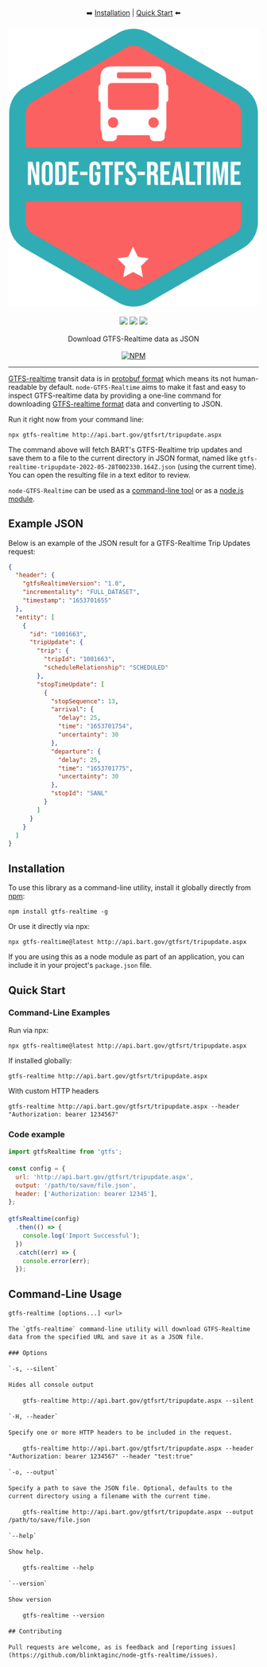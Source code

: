 <p align="center">
  ➡️
  <a href="#installation">Installation</a> |
  <a href="#quick-start">Quick Start</a>
  ⬅️
  <br /><br />
  <img src="docs/images/node-gtfs-realtime-logo.svg" alt="node-GTFS-Realtime" />
  <br /><br />
  <a href="https://www.npmjs.com/package/gtfs-realtime" rel="nofollow"><img src="https://img.shields.io/npm/v/gtfs-realtime.svg?style=flat" style="max-width: 100%;"></a>
  <a href="https://www.npmjs.com/package/gtfs-realtime" rel="nofollow"><img src="https://img.shields.io/npm/dm/gtfs-realtime.svg?style=flat" style="max-width: 100%;"></a>
  <img src="https://img.shields.io/badge/License-MIT-yellow.svg">
  <br /><br />
  Download GTFS-Realtime data as JSON
  <br /><br />
  <a href="https://nodei.co/npm/gtfs-realtime/" rel="nofollow"><img src="https://nodei.co/npm/gtfs-realtime.png?downloads=true" alt="NPM" style="max-width: 100%;"></a>
</p>

<hr>

[GTFS-realtime](https://developers.google.com/transit/gtfs-realtime) transit data is in [protobuf format](https://developers.google.com/protocol-buffers) which means its not human-readable by default. `node-GTFS-Realtime` aims to make it fast and easy to inspect GTFS-realtime data by providing a one-line command for downloading [GTFS-realtime format](https://developers.google.com/transit/gtfs-realtime) data and converting to JSON.

Run it right now from your command line:

```
npx gtfs-realtime http://api.bart.gov/gtfsrt/tripupdate.aspx
```

The command above will fetch BART's GTFS-Realtime trip updates and save them to a file to the current directory in JSON format, named like `gtfs-realtime-tripupdate-2022-05-28T002330.164Z.json` (using the current time). You can open the resulting file in a text editor to review.

`node-GTFS-Realtime` can be used as a [command-line tool](#command-line-examples) or as a [node.js module](#code-example).

## Example JSON

Below is an example of the JSON result for a GTFS-Realtime Trip Updates request:

```json
{
  "header": {
    "gtfsRealtimeVersion": "1.0",
    "incrementality": "FULL_DATASET",
    "timestamp": "1653701655"
  },
  "entity": [
    {
      "id": "1001663",
      "tripUpdate": {
        "trip": {
          "tripId": "1001663",
          "scheduleRelationship": "SCHEDULED"
        },
        "stopTimeUpdate": [
          {
            "stopSequence": 13,
            "arrival": {
              "delay": 25,
              "time": "1653701754",
              "uncertainty": 30
            },
            "departure": {
              "delay": 25,
              "time": "1653701775",
              "uncertainty": 30
            },
            "stopId": "SANL"
          }
        ]
      }
    }
  ]
}
```

## Installation

To use this library as a command-line utility, install it globally directly from [npm](https://npmjs.org):

    npm install gtfs-realtime -g

Or use it directly via npx:

    npx gtfs-realtime@latest http://api.bart.gov/gtfsrt/tripupdate.aspx

If you are using this as a node module as part of an application, you can include it in your project's `package.json` file.

## Quick Start

### Command-Line Examples

Run via npx:

    npx gtfs-realtime@latest http://api.bart.gov/gtfsrt/tripupdate.aspx

If installed globally:

    gtfs-realtime http://api.bart.gov/gtfsrt/tripupdate.aspx

With custom HTTP headers

    gtfs-realtime http://api.bart.gov/gtfsrt/tripupdate.aspx --header "Authorization: bearer 1234567"

### Code example

```js
import gtfsRealtime from 'gtfs';

const config = {
  url: 'http://api.bart.gov/gtfsrt/tripupdate.aspx',
  output: '/path/to/save/file.json',
  header: ['Authorization: bearer 12345'],
};

gtfsRealtime(config)
  .then(() => {
    console.log('Import Successful');
  })
  .catch((err) => {
    console.error(err);
  });
```

## Command-Line Usage

```
gtfs-realtime [options...] <url>

The `gtfs-realtime` command-line utility will download GTFS-Realtime data from the specified URL and save it as a JSON file.

### Options

`-s, --silent`

Hides all console output

    gtfs-realtime http://api.bart.gov/gtfsrt/tripupdate.aspx --silent

`-H, --header`

Specify one or more HTTP headers to be included in the request.

    gtfs-realtime http://api.bart.gov/gtfsrt/tripupdate.aspx --header "Authorization: bearer 1234567" --header "test:true"

`-o, --output`

Specify a path to save the JSON file. Optional, defaults to the current directory using a filename with the current time.

    gtfs-realtime http://api.bart.gov/gtfsrt/tripupdate.aspx --output /path/to/save/file.json

`--help`

Show help.

    gtfs-realtime --help

`--version`

Show version

    gtfs-realtime --version

## Contributing

Pull requests are welcome, as is feedback and [reporting issues](https://github.com/blinktaginc/node-gtfs-realtime/issues).
```
